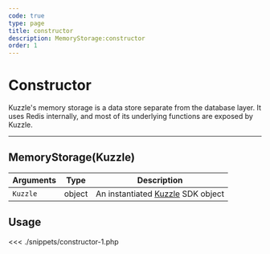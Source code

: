 ```yaml
---
code: true
type: page
title: constructor
description: MemoryStorage:constructor
order: 1
---
```


# Constructor

Kuzzle's memory storage is a data store separate from the database layer.
It uses Redis internally, and most of its underlying functions are exposed by Kuzzle.

---

## MemoryStorage(Kuzzle)

| Arguments | Type   | Description                                            |
| --------- | ------ | ------------------------------------------------------ |
| `Kuzzle`  | object | An instantiated [Kuzzle](/sdk/php/3/kuzzle) SDK object |

## Usage

<<< ./snippets/constructor-1.php
